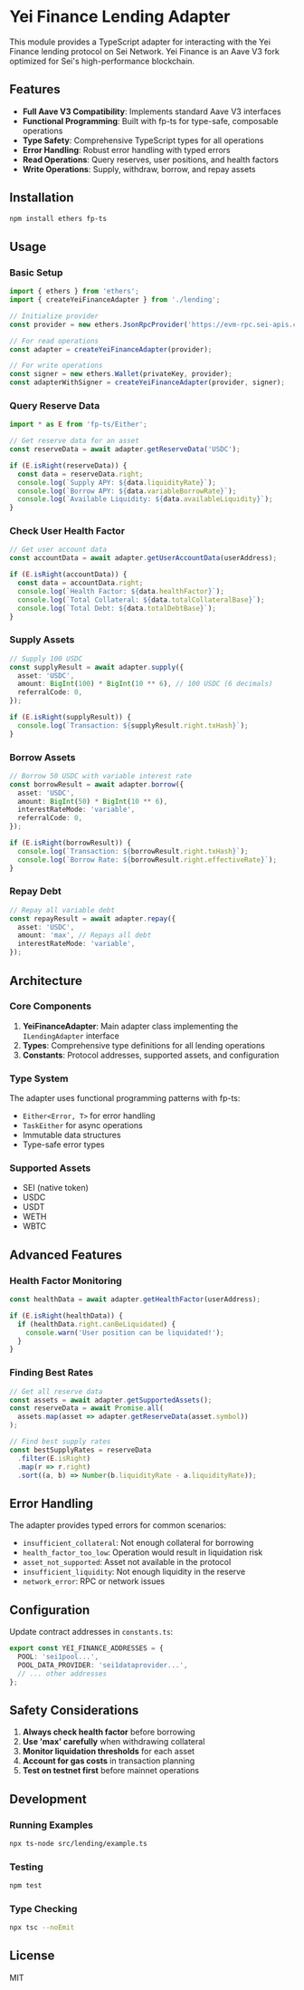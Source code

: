 # Yei Finance Lending Adapter

This module provides a TypeScript adapter for interacting with the Yei Finance lending protocol on Sei Network. Yei Finance is an Aave V3 fork optimized for Sei's high-performance blockchain.

## Features

- **Full Aave V3 Compatibility**: Implements standard Aave V3 interfaces
- **Functional Programming**: Built with fp-ts for type-safe, composable operations
- **Type Safety**: Comprehensive TypeScript types for all operations
- **Error Handling**: Robust error handling with typed errors
- **Read Operations**: Query reserves, user positions, and health factors
- **Write Operations**: Supply, withdraw, borrow, and repay assets

## Installation

```bash
npm install ethers fp-ts
```

## Usage

### Basic Setup

```typescript
import { ethers } from 'ethers';
import { createYeiFinanceAdapter } from './lending';

// Initialize provider
const provider = new ethers.JsonRpcProvider('https://evm-rpc.sei-apis.com');

// For read operations
const adapter = createYeiFinanceAdapter(provider);

// For write operations
const signer = new ethers.Wallet(privateKey, provider);
const adapterWithSigner = createYeiFinanceAdapter(provider, signer);
```

### Query Reserve Data

```typescript
import * as E from 'fp-ts/Either';

// Get reserve data for an asset
const reserveData = await adapter.getReserveData('USDC');

if (E.isRight(reserveData)) {
  const data = reserveData.right;
  console.log(`Supply APY: ${data.liquidityRate}`);
  console.log(`Borrow APY: ${data.variableBorrowRate}`);
  console.log(`Available Liquidity: ${data.availableLiquidity}`);
}
```

### Check User Health Factor

```typescript
// Get user account data
const accountData = await adapter.getUserAccountData(userAddress);

if (E.isRight(accountData)) {
  const data = accountData.right;
  console.log(`Health Factor: ${data.healthFactor}`);
  console.log(`Total Collateral: ${data.totalCollateralBase}`);
  console.log(`Total Debt: ${data.totalDebtBase}`);
}
```

### Supply Assets

```typescript
// Supply 100 USDC
const supplyResult = await adapter.supply({
  asset: 'USDC',
  amount: BigInt(100) * BigInt(10 ** 6), // 100 USDC (6 decimals)
  referralCode: 0,
});

if (E.isRight(supplyResult)) {
  console.log(`Transaction: ${supplyResult.right.txHash}`);
}
```

### Borrow Assets

```typescript
// Borrow 50 USDC with variable interest rate
const borrowResult = await adapter.borrow({
  asset: 'USDC',
  amount: BigInt(50) * BigInt(10 ** 6),
  interestRateMode: 'variable',
  referralCode: 0,
});

if (E.isRight(borrowResult)) {
  console.log(`Transaction: ${borrowResult.right.txHash}`);
  console.log(`Borrow Rate: ${borrowResult.right.effectiveRate}`);
}
```

### Repay Debt

```typescript
// Repay all variable debt
const repayResult = await adapter.repay({
  asset: 'USDC',
  amount: 'max', // Repays all debt
  interestRateMode: 'variable',
});
```

## Architecture

### Core Components

1. **YeiFinanceAdapter**: Main adapter class implementing the `ILendingAdapter` interface
2. **Types**: Comprehensive type definitions for all lending operations
3. **Constants**: Protocol addresses, supported assets, and configuration

### Type System

The adapter uses functional programming patterns with fp-ts:

- `Either<Error, T>` for error handling
- `TaskEither` for async operations
- Immutable data structures
- Type-safe error types

### Supported Assets

- SEI (native token)
- USDC
- USDT
- WETH
- WBTC

## Advanced Features

### Health Factor Monitoring

```typescript
const healthData = await adapter.getHealthFactor(userAddress);

if (E.isRight(healthData)) {
  if (healthData.right.canBeLiquidated) {
    console.warn('User position can be liquidated!');
  }
}
```

### Finding Best Rates

```typescript
// Get all reserve data
const assets = await adapter.getSupportedAssets();
const reserveData = await Promise.all(
  assets.map(asset => adapter.getReserveData(asset.symbol))
);

// Find best supply rates
const bestSupplyRates = reserveData
  .filter(E.isRight)
  .map(r => r.right)
  .sort((a, b) => Number(b.liquidityRate - a.liquidityRate));
```

## Error Handling

The adapter provides typed errors for common scenarios:

- `insufficient_collateral`: Not enough collateral for borrowing
- `health_factor_too_low`: Operation would result in liquidation risk
- `asset_not_supported`: Asset not available in the protocol
- `insufficient_liquidity`: Not enough liquidity in the reserve
- `network_error`: RPC or network issues

## Configuration

Update contract addresses in `constants.ts`:

```typescript
export const YEI_FINANCE_ADDRESSES = {
  POOL: 'sei1pool...',
  POOL_DATA_PROVIDER: 'sei1dataprovider...',
  // ... other addresses
};
```

## Safety Considerations

1. **Always check health factor** before borrowing
2. **Use 'max' carefully** when withdrawing collateral
3. **Monitor liquidation thresholds** for each asset
4. **Account for gas costs** in transaction planning
5. **Test on testnet first** before mainnet operations

## Development

### Running Examples

```bash
npx ts-node src/lending/example.ts
```

### Testing

```bash
npm test
```

### Type Checking

```bash
npx tsc --noEmit
```

## License

MIT